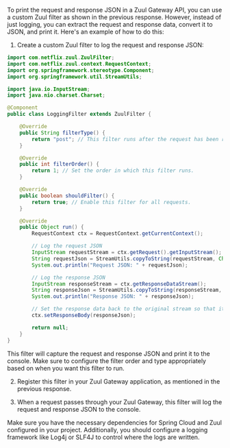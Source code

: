 To print the request and response JSON in a Zuul Gateway API, you can use a custom Zuul filter as shown in the previous response. However, instead of just logging, you can extract the request and response data, convert it to JSON, and print it. Here's an example of how to do this:

1. Create a custom Zuul filter to log the request and response JSON:

```java
import com.netflix.zuul.ZuulFilter;
import com.netflix.zuul.context.RequestContext;
import org.springframework.stereotype.Component;
import org.springframework.util.StreamUtils;

import java.io.InputStream;
import java.nio.charset.Charset;

@Component
public class LoggingFilter extends ZuulFilter {

    @Override
    public String filterType() {
        return "post"; // This filter runs after the request has been routed.
    }

    @Override
    public int filterOrder() {
        return 1; // Set the order in which this filter runs.
    }

    @Override
    public boolean shouldFilter() {
        return true; // Enable this filter for all requests.
    }

    @Override
    public Object run() {
        RequestContext ctx = RequestContext.getCurrentContext();

        // Log the request JSON
        InputStream requestStream = ctx.getRequest().getInputStream();
        String requestJson = StreamUtils.copyToString(requestStream, Charset.forName("UTF-8"));
        System.out.println("Request JSON: " + requestJson);

        // Log the response JSON
        InputStream responseStream = ctx.getResponseDataStream();
        String responseJson = StreamUtils.copyToString(responseStream, Charset.forName("UTF-8"));
        System.out.println("Response JSON: " + responseJson);

        // Set the response data back to the original stream so that it can be forwarded to the client
        ctx.setResponseBody(responseJson);

        return null;
    }
}
```

This filter will capture the request and response JSON and print it to the console. Make sure to configure the filter order and type appropriately based on when you want this filter to run.

2. Register this filter in your Zuul Gateway application, as mentioned in the previous response.

3. When a request passes through your Zuul Gateway, this filter will log the request and response JSON to the console.

Make sure you have the necessary dependencies for Spring Cloud and Zuul configured in your project. Additionally, you should configure a logging framework like Log4j or SLF4J to control where the logs are written.